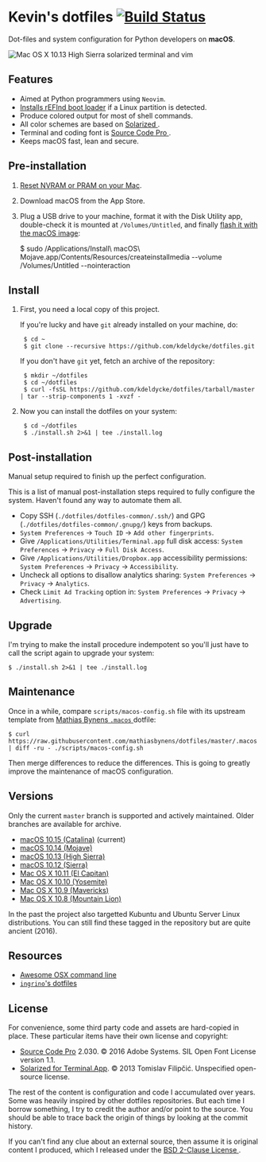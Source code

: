 # Kevin's dotfiles [![Build Status](https://img.shields.io/travis/kdeldycke/maildir-deduplicate/develop.svg?style=flat)](https://travis-ci.org/kdeldycke/dotfiles)

Dot-files and system configuration for Python developers on **macOS**.

![Mac OS X 10.13 High Sierra solarized terminal and vim
](https://raw.githubusercontent.com/kdeldycke/dotfiles/master/screenshots/macos-10.13.jpg)


## Features

* Aimed at Python programmers using `Neovim`.
* [Installs rEFInd boot
  loader](https://github.com/kdeldycke/dotfiles/blob/master/scripts/macos-install-refind.sh)
  if a Linux partition is detected.
* Produce colored output for most of shell commands.
* All color schemes are based on [Solarized
](http://ethanschoonover.com/solarized).
* Terminal and coding font is [Source Code Pro
](https://en.wikipedia.org/wiki/Source_Code_Pro).
* Keeps macOS fast, lean and secure.


## Pre-installation

1. [Reset NVRAM or PRAM on your Mac](https://support.apple.com/en-us/HT204063).

1. Download macOS from the App Store.

1. Plug a USB drive to your machine, format it with the Disk Utility app,
double-check it is mounted at `/Volumes/Untitled`, and finally [flash it with
the macOS image](https://support.apple.com/en-us/HT201372):

    $ sudo /Applications/Install\ macOS\ Mojave.app/Contents/Resources/createinstallmedia --volume /Volumes/Untitled --nointeraction


## Install

1. First, you need a local copy of this project.

   If you're lucky and have `git` already installed on your machine, do:

        $ cd ~
        $ git clone --recursive https://github.com/kdeldycke/dotfiles.git

   If you don't have `git` yet, fetch an archive of the repository:

        $ mkdir ~/dotfiles
        $ cd ~/dotfiles
        $ curl -fsSL https://github.com/kdeldycke/dotfiles/tarball/master | tar --strip-components 1 -xvzf -

2. Now you can install the dotfiles on your system:

        $ cd ~/dotfiles
        $ ./install.sh 2>&1 | tee ./install.log


## Post-installation

Manual setup required to finish up the perfect configuration.

This is a list of manual post-installation steps required to fully configure the system. Haven't found any way to automate them all.

* Copy SSH (`./dotfiles/dotfiles-common/.ssh/`) and GPG (`./dotfiles/dotfiles-common/.gnupg/`) keys from backups.
* `System Preferences` -> `Touch ID` -> `Add other fingerprints`.
* Give `/Applications/Utilities/Terminal.app` full disk access: `System Preferences` -> `Privacy` -> `Full Disk Access`.
* Give `/Applications/Utilities/Dropbox.app` accessibility permissions: `System Preferences` -> `Privacy` -> `Accessibility`.
* Uncheck all options to disallow analytics sharing: `System Preferences` -> `Privacy` -> `Analytics`.
* Check `Limit Ad Tracking` option in: `System Preferences` -> `Privacy` -> `Advertising`.


## Upgrade

I'm trying to make the install procedure indempotent so you'll just have to
call the script again to upgrade your system:

    $ ./install.sh 2>&1 | tee ./install.log


## Maintenance

Once in a while, compare `scripts/macos-config.sh` file with its upstream
template from [Mathias Bynens `.macos`
](https://github.com/mathiasbynens/dotfiles/blob/master/.macos) dotfile:

    $ curl https://raw.githubusercontent.com/mathiasbynens/dotfiles/master/.macos | diff -ru - ./scripts/macos-config.sh

Then merge differences to reduce the differences. This is going to greatly
improve the maintenance of macOS configuration.


## Versions

Only the current `master` branch is supported and actively maintained. Older
branches are available for archive.

* [macOS 10.15 (Catalina)](https://github.com/kdeldycke/dotfiles/tree/master) (current)
* [macOS 10.14 (Mojave)](https://github.com/kdeldycke/dotfiles/tree/macos-10.14)
* [macOS 10.13 (High Sierra)](https://github.com/kdeldycke/dotfiles/tree/macos-10.13)
* [macOS 10.12 (Sierra)](https://github.com/kdeldycke/dotfiles/tree/macos-10.12)
* [Mac OS X 10.11 (El Capitan)](https://github.com/kdeldycke/dotfiles/tree/osx-10.11)
* [Mac OS X 10.10 (Yosemite)](https://github.com/kdeldycke/dotfiles/tree/osx-10.10)
* [Mac OS X 10.9 (Mavericks)](https://github.com/kdeldycke/dotfiles/tree/osx-10.9)
* [Mac OS X 10.8 (Mountain Lion)](https://github.com/kdeldycke/dotfiles/tree/osx-10.8)

In the past the project also targetted Kubuntu and Ubuntu Server Linux
distributions. You can still find these tagged in the repository but are quite
ancient (2016).


## Resources

* [Awesome OSX command line](https://github.com/herrbischoff/awesome-osx-command-line)
* [`ingrino`'s dotfiles](https://github.com/lingrino/dotfiles)


## License

For convenience, some third party code and assets are hard-copied in place.
These particular items have their own license and copyright:

* [Source Code Pro](https://github.com/adobe-fonts/source-code-pro/releases/latest) 2.030.
© 2016 Adobe Systems.
SIL Open Font License version 1.1.
* [Solarized for Terminal.App](https://github.com/tomislav/osx-terminal.app-colors-solarized).
© 2013 Tomislav Filipčić.
Unspecified open-source license.

The rest of the content is configuration and code I accumulated over years.
Some was heavily inspired by other dotfiles repositories. But each time I
borrow  something, I try to credit the author and/or point to the source. You
should be able to trace back the origin of things by looking at the commit
history.

If you can't find any clue about an external source, then assume it is original
content I produced, which I released under the [BSD 2-Clause License
](LICENSE.md).
